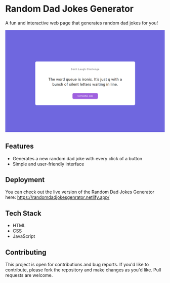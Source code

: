 # Random Dad Jokes Generator

A fun and interactive web page that generates random dad jokes for you!

![Random Dad Jokes Generator Preview](./preview.png)

## Features

- Generates a new random dad joke with every click of a button
- Simple and user-friendly interface

## Deployment

You can check out the live version of the Random Dad Jokes Generator here: https://randomdadjokesgenrator.netlify.app/

## Tech Stack

- HTML
- CSS
- JavaScript

## Contributing

This project is open for contributions and bug reports. If you'd like to contribute, please fork the repository and make changes as you'd like. Pull requests are welcome.


